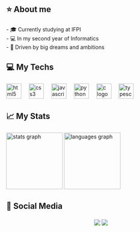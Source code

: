 <h2 align="left"> ⭐ About me</h2>

###

<p align="left">- 🎓 Currently studying at IFPI<br>- 💻 In my second year of Informatics<br>- 🌟 Driven by big dreams and ambitions</p>

###

<h2 align="left"> 💻 My Techs</h2>

###

<div align="left">
  <img src="https://skillicons.dev/icons?i=html" height="40" alt="html5 logo"  />
  <img width="12" />
  <img src="https://skillicons.dev/icons?i=css" height="40" alt="css3 logo"  />
  <img width="12" />
  <img src="https://skillicons.dev/icons?i=js" height="40" alt="javascript logo"  />
  <img width="12" />
  <img src="https://skillicons.dev/icons?i=py" height="40" alt="python logo"  />
  <img width="12" />
  <img src="https://skillicons.dev/icons?i=c" height="40" alt="c logo"  />
  <img width="12" />
  <img src="https://cdn.jsdelivr.net/gh/devicons/devicon/icons/typescript/typescript-original.svg" height="40" alt="typescript logo"  />
</div>

###

<h2 align="left"> 📈 My Stats</h2>

###

<div align="left">
  <img src="https://github-readme-stats.vercel.app/api?username=kassiods&hide_title=false&hide_rank=false&show_icons=true&include_all_commits=true&count_private=true&disable_animations=false&theme=gruvbox_light&locale=en&hide_border=false&order=1" height="150" alt="stats graph"  />
  <img src="https://github-readme-stats.vercel.app/api/top-langs?username=kassiods&locale=en&hide_title=false&layout=compact&card_width=320&langs_count=5&theme=gruvbox_light&hide_border=false&order=2" height="150" alt="languages graph"  />
</div>

###

<h2 align="left"> 📱 Social Media</h2>

###

<div align="center">
<a href="https://www.instagram.com/kassio.ds/" target="_blank"><img src="https://img.shields.io/badge/-Instagram-%23E4405F?style=for-the-badge&logo=instagram&logoColor=white" target="_blank"></a>
<a href="https://w.app/kassio" target="_blank"><img src="https://img.shields.io/badge/-WhatsApp-%25D366?style=for-the-badge&logo=whatsapp&logoColor=white" target="_blank"></a>

</div>

###
